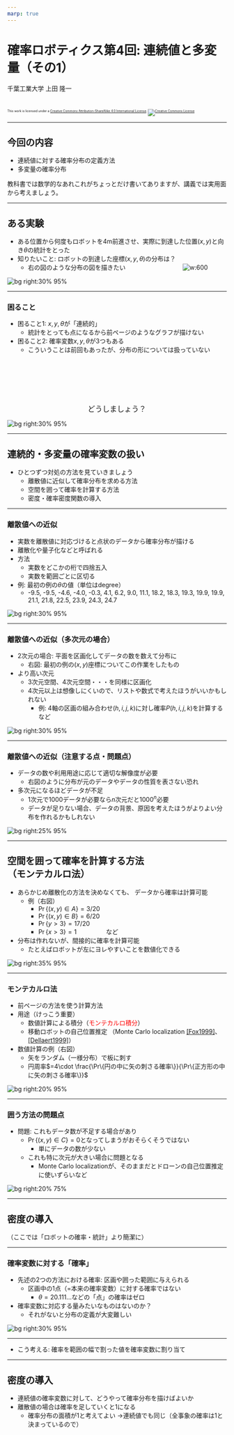 ```yaml
---
marp: true
---
```


<!-- footer: 確率ロボティクス第4回（その1） -->

# 確率ロボティクス第4回: 連続値と多変量（その1）

千葉工業大学 上田 隆一

<br />

<p style="font-size:50%">
This work is licensed under a <a rel="license" href="http://creativecommons.org/licenses/by-sa/4.0/">Creative Commons Attribution-ShareAlike 4.0 International License</a>.
<a rel="license" href="http://creativecommons.org/licenses/by-sa/4.0/">
<img alt="Creative Commons License" style="border-width:0" src="https://i.creativecommons.org/l/by-sa/4.0/88x31.png" /></a>
</p>

---

<!-- paginate: true -->

## 今回の内容

- 連続値に対する確率分布の定義方法
- 多変量の確率分布

教科書では数学的なあれこれがちょっとだけ書いてありますが、講義では実用面から考えましょう。

---

## ある実験

- ある位置から何度もロボットを4m前進させ、実際に到達した位置$(x,y)$と向き$\theta$の統計をとった
- 知りたいこと: ロボットの到達した座標$(x,y,\theta)$の分布は？
    - 右の図のような分布の図を描きたい
$\qquad\qquad\qquad\qquad$![w:600](./figs/robot_final_pos.png)

![bg right:30% 95%](./figs/prob_dist.png)

---

### 困ること

- 困ること1: $x,y,\theta$が「連続的」
    - 統計をとっても点になるから前ページのようなグラフが描けない
- 困ること2: 確率変数$x,y,\theta$が3つもある
    - こういうことは前回もあったが、分布の形については扱っていない

<center style="padding-top:100px;font-size:120%">どうしましょう？</center>

![bg right:30% 95%](./figs/robot_final_pos_b.png)

---

## 連続的・多変量の確率変数の扱い

- ひとつずつ対処の方法を見ていきましょう
    - 離散値に近似して確率分布を求める方法
    - 空間を囲って確率を計算する方法
    - 密度・確率密度関数の導入

---

### 離散値への近似

- 実数を離散値に対応づけると点状のデータから確率分布が描ける
- 離散化や量子化などと呼ばれる
- 方法
    - 実数をどこかの桁で四捨五入
    - 実数を範囲ごとに区切る
- 例: 最初の例の$\theta$の値（単位はdegree）
    - -9.5, -9.5, -4.6, -4.0, -0.3, 4.1, 6.2, 9.0, 11.1, 18.2, 18.3, 19.3, 19.9, 19.9, 21.1, 21.8, 22.5, 23.9, 24.3, 24.7

![bg right:30% 95%](./figs/theta_hist.png)

---

### 離散値への近似（多次元の場合）

- 2次元の場合: 平面を区画化してデータの数を数えて分布に
    - 右図: 最初の例の$(x,y)$座標についてこの作業をしたもの
- より高い次元
    - 3次元空間、4次元空間・・・を同様に区画化
    - 4次元以上は想像しにくいので、リストや数式で考えたほうがいいかもしれない
        - 例: 4軸の区画の組み合わせ$(h,i,j,k)$に対し確率$P(h,i,j,k)$を計算するなど


![bg right:30% 95%](./figs/discretization.png)


---

### 離散値への近似（注意する点・問題点）

- データの数や利用用途に応じて適切な解像度が必要
    - 右図のように分布が元のデータやデータの性質を表さない恐れ
- 多次元になるほどデータが不足
    - 1次元で$1000$データが必要なら$n$次元だと$1000^n$必要
    - データが足りない場合、データの背景、原因を考えたほうがよりよい分布を作れるかもしれない

![bg right:25% 95%](./figs/discretization_resolution.png)

---

## 空間を囲って確率を計算する方法<br />（モンテカルロ法）

- あらかじめ離散化の方法を決めなくても、
データから確率は計算可能
    - 例（右図）
        - $\Pr\{ (x,y) \in A \} = 3/20$
        - $\Pr\{ (x,y) \in B \} = 6/20$
        - $\Pr\{ y > 3 \} = 17/20$
        - $\Pr\{ x > 3 \} = 1\qquad\qquad$ など
- 分布は作れないが、間接的に確率を計算可能
    - たとえばロボットが左にヨレやすいことを数値化できる

![bg right:35% 95%](./figs/montecarlo.png)


---

### モンテカルロ法

- 前ページの方法を使う計算方法
- 用途（けっこう重要）
    - 数値計算による積分（<span style="color:red">モンテカルロ積分</span>）
    - 移動ロボットの自己位置推定
    （Monte Carlo localization [[Fox1999]](https://cdn.aaai.org/AAAI/1999/AAAI99-050.pdf)、[[Dellaert1999]](https://ieeexplore.ieee.org/document/772544)）
- 数値計算の例（右図）
    - 矢をランダム（一様分布）で板に刺す
    - 円周率$=4\cdot \frac{\Pr\{円の中に矢の刺さる確率\}}{\Pr\{正方形の中に矢の刺さる確率\}}$

![bg right:20% 95%](./figs/montecarlo_int.png)

---

### 囲う方法の問題点

- 問題: これもデータ数が不足する場合があり
    - $\Pr\{ (x,y) \in C \} = 0$となってしまうがおそらくそうではない
        - 単にデータの数が少ない
    - これも特に次元が大きい場合に問題となる
        - Monte Carlo localizationが、そのままだとドローンの自己位置推定に使いずらいなど

![bg right:20% 75%](./figs/montecarlo_error.png)

---

## 密度の導入

（ここでは「ロボットの確率・統計」より簡潔に）

---

### 確率変数に対する「確率」

- 先述の2つの方法における確率: 区画や囲った範囲に与えられる
    - 区画中の1点（=本来の確率変数）に対する確率ではない
        - $\theta = 20.111...$などの「点」の確率はゼロ
- 確率変数に対応する量みたいなものはないのか？
    - それがないと分布の定義が大変難しい

![bg right:30% 95%](./figs/density.png)

---

- こう考える: 確率を範囲の幅で割った値を確率変数に割り当て



---

## 密度の導入


- 連続値の確率変数に対して、どうやって確率分布を描けばよいか
- 離散値の場合は確率を足していくと$1$になる
    - 確率分布の面積が$1$と考えてよい
    $\rightarrow$連続値でも同じ（全事象の確率は$1$と決まっているので）

